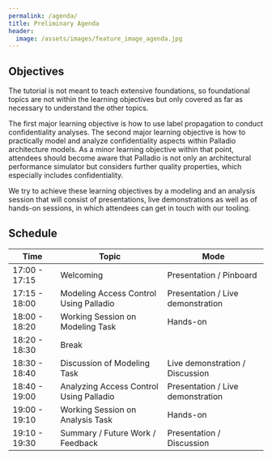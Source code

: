 ```yaml
---
permalink: /agenda/
title: Preliminary Agenda
header:
  image: /assets/images/feature_image_agenda.jpg
---
```


## Objectives
The tutorial is not meant to teach extensive foundations, so foundational topics are not within the learning objectives but only covered as far as necessary to understand the other topics.

The first major learning objective is how to use label propagation to conduct confidentiality analyses.
The second major learning objective is how to practically model and analyze confidentiality aspects within Palladio architecture models.
As a minor learning objective within that point, attendees should become aware that Palladio is not only an architectural performance simulator but considers further quality properties, which especially includes confidentiality.

We try to achieve these learning objectives by a modeling and an analysis session that will consist of presentations, live demonstrations as well as of hands-on sessions, in which attendees can get in touch with our tooling.

## Schedule

| Time          | Topic                                                              | Mode                              |
|---------------|--------------------------------------------------------------------|-----------------------------------|
| 17:00 - 17:15 | Welcoming                                                          | Presentation / Pinboard           |
| 17:15 - 18:00 | Modeling Access Control Using Palladio                             | Presentation / Live demonstration |
| 18:00 - 18:20 | Working Session on Modeling Task                                   | Hands-on                          |
| 18:20 - 18:30 | Break                                                              |                                   |
| 18:30 - 18:40 | Discussion of Modeling Task                                        | Live demonstration / Discussion   |
| 18:40 - 19:00 | Analyzing Access Control Using Palladio                            | Presentation / Live demonstration |
| 19:00 - 19:10 | Working Session on Analysis Task                                   | Hands-on                          |
| 19:10 - 19:30 | Summary / Future Work / Feedback                                   | Presentation / Discussion         |
